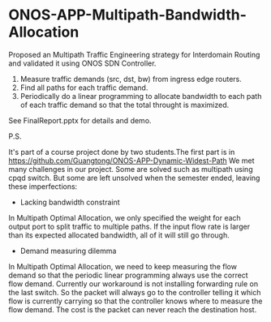 # ONOS-APP-Multipath-Bandwidth-Allocation

Proposed an Multipath Traffic Engineering strategy for Interdomain Routing and validated it using ONOS SDN Controller.

1. Measure traffic demands (src, dst, bw) from ingress edge routers. 
2. Find all paths for each traffic demand.
3. Periodically do a linear programming to allocate bandwidth to each path of each traffic demand so that the total throught is maximized.

See FinalReport.pptx for details and demo.


P.S. 

It's part of a course project done by two students.The first part is in https://github.com/Guangtong/ONOS-APP-Dynamic-Widest-Path
We met many challenges in our project. Some are solved such as multipath using cpqd switch. But some are left unsolved when the semester ended, leaving these imperfections: 

- Lacking bandwidth constraint

In Multipath Optimal Allocation, we only specified the weight for each output port to split traffic to multiple paths. If the input flow rate is larger than its expected allocated bandwidth, all of it will still go through.

- Demand measuring dilemma

In Multipath Optimal Allocation, we need to keep measuring the flow demand so that the periodic linear programming always use the correct flow demand. Currently our workaround is not installing forwarding rule on the last switch. So the packet will always go to the controller telling it which flow is currently carrying so that the controller knows where to measure the flow demand. The cost is the packet can never reach the destination host.
